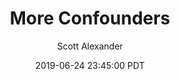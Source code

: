 ---
layout: podcast
title: "More Confounders"
author: Scott Alexander
description: https://slatestarcodex.com/2019/06/24/you-need-more-confounders/
date: 2019-06-24 23:45:00 PDT
length: 2600932
duration: 650
guid: you-need-more-confounders
---